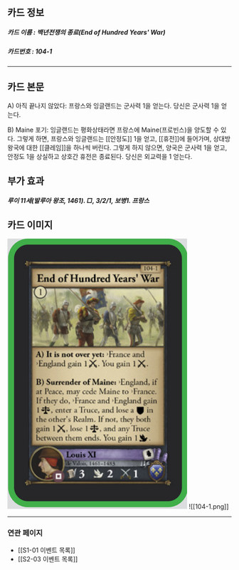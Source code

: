 ## 카드 정보
##### 카드 이름 : 백년전쟁의 종료(End of Hundred Years' War)
##### 카드번호  : 104-1
---
## 카드 본문

A) 아직 끝나지 않았다: 프랑스와 잉글랜드는 군사력 1을 얻는다. 당신은 군사력 1을 얻는다.

B) Maine 포기: 잉글랜드는 평화상태라면 프랑스에 Maine(프로빈스)을 양도할 수 있다. 그렇게 하면, 프랑스와 잉글랜드는 [[안정도]] 1을 얻고, [[휴전]]에 들어가며, 상대방 왕국에 대한 [[클레임]]을 하나씩 버린다. 
그렇게 하지 않으면, 양국은 군사력 1을 얻고, 안정도 1을 상실하고 상호간 휴전은 종료된다.
당신은 외교력을 1 얻는다. 

## 부가 효과
##### 루이 11세(발루아 왕조, 1461). □, 3/2/1, 보병1. 프랑스

## 카드 이미지
<img src="\Assets\104-1.png"/>
![[104-1.png]]

--- 

### 연관 페이지
- [[S1-01 이벤트 목록]]
- [[S2-03 이벤트 목록]]
